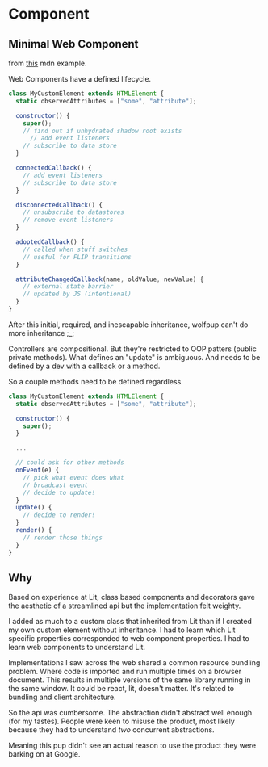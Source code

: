 # Component

## Minimal Web Component

from [this](https://developer.mozilla.org/en-US/docs/Web/API/Web_components/Using_custom_elements) mdn example.

Web Components have a defined lifecycle.

```js
class MyCustomElement extends HTMLElement {
  static observedAttributes = ["some", "attribute"];

  constructor() {
    super();
    // find out if unhydrated shadow root exists
      // add event listeners
    // subscribe to data store
  }

  connectedCallback() {
    // add event listeners
    // subscribe to data store
  }

  disconnectedCallback() {
    // unsubscribe to datastores
    // remove event listeners
  }

  adoptedCallback() {
    // called when stuff switches
    // useful for FLIP transitions
  }

  attributeChangedCallback(name, oldValue, newValue) {
    // external state barrier
    // updated by JS (intentional)
  }
}
```

After this initial, required, and inescapable inheritance, wolfpup can't do more inheritance ;_;

Controllers are compositional. But they're restricted to OOP patters (public private methods). What defines an "update" is ambiguous. And needs to be defined by a dev with a callback or a method.

So a couple methods need to be defined regardless.

```js
class MyCustomElement extends HTMLElement {
  static observedAttributes = ["some", "attribute"];

  constructor() {
    super();
  }

  ...

  // could ask for other methods
  onEvent(e) {
    // pick what event does what
    // broadcast event
    // decide to update!
  }
  update() {
    // decide to render!
  }
  render() {
    // render those things
  }
}
```

## Why

Based on experience at Lit, class based components and decorators gave the aesthetic of a streamlined api but the implementation felt weighty.

I added as much to a custom class that inherited from Lit than if I created my own custom element without inheritance. I had to learn which Lit specific properties corresponded to web component properties. I had to learn web components to understand Lit.

Implementations I saw across the web shared a common resource bundling problem. Where code is imported and run multiple times on a browser document. This results in multiple versions of the same library running in the same window. It could be react, lit, doesn't matter. It's related to bundling and client architecture.

So the api was cumbersome. The abstraction didn't abstract well enough (for my tastes). People were keen to misuse the product, most likely because they had to understand _two_ concurrent abstractions.

Meaning this pup didn't see an actual reason to use the product they were barking on at Google.
